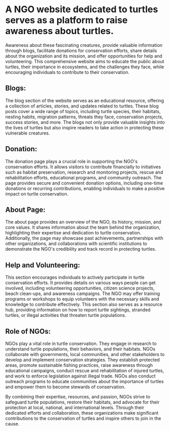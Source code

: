 # A NGO website dedicated to turtles serves as a platform to raise awareness about turtles.


Awareness about these fascinating creatures, provide valuable information through blogs, facilitate donations for conservation efforts, share details about the organization and its mission, and offer opportunities for help and volunteering. This comprehensive website aims to educate the public about turtles, their importance in ecosystems, and the challenges they face, while encouraging individuals to contribute to their conservation.

## Blogs: 
The blog section of the website serves as an educational resource, offering a collection of articles, stories, and updates related to turtles. These blog posts cover a wide range of topics, including turtle species, their habitats, nesting habits, migration patterns, threats they face, conservation projects, success stories, and more. The blogs not only provide valuable insights into the lives of turtles but also inspire readers to take action in protecting these vulnerable creatures.

## Donation:
The donation page plays a crucial role in supporting the NGO's conservation efforts. It allows visitors to contribute financially to initiatives such as habitat preservation, research and monitoring projects, rescue and rehabilitation efforts, educational programs, and community outreach. The page provides secure and convenient donation options, including one-time donations or recurring contributions, enabling individuals to make a positive impact on turtle conservation.

## About Page:
The about page provides an overview of the NGO, its history, mission, and core values. It shares information about the team behind the organization, highlighting their expertise and dedication to turtle conservation. Additionally, the page may showcase past achievements, partnerships with other organizations, and collaborations with scientific institutions to demonstrate the NGO's credibility and track record in protecting turtles.

## Help and Volunteering:
This section encourages individuals to actively participate in turtle conservation efforts. It provides details on various ways people can get involved, including volunteering opportunities, citizen science projects, beach clean-ups, and awareness campaigns. The NGO may offer training programs or workshops to equip volunteers with the necessary skills and knowledge to contribute effectively. This section also serves as a resource hub, providing information on how to report turtle sightings, stranded turtles, or illegal activities that threaten turtle populations.

## Role of NGOs: 
NGOs play a vital role in turtle conservation. They engage in research to understand turtle populations, their behaviors, and their habitats. NGOs collaborate with governments, local communities, and other stakeholders to develop and implement conservation strategies. They establish protected areas, promote sustainable fishing practices, raise awareness through educational campaigns, conduct rescue and rehabilitation of injured turtles, and work to enforce legislation against illegal trade. NGOs also conduct outreach programs to educate communities about the importance of turtles and empower them to become stewards of conservation.

By combining their expertise, resources, and passion, NGOs strive to safeguard turtle populations, restore their habitats, and advocate for their protection at local, national, and international levels. Through their dedicated efforts and collaboration, these organizations make significant contributions to the conservation of turtles and inspire others to join in the cause.